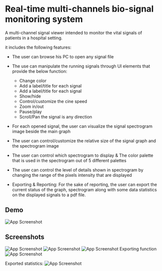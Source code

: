 # Real-time multi-channels bio-signal monitoring system  

A multi-channel signal viewer intended to monitor the vital signals of patients in a hospital setting.

it includes the following features:
* The user can browse his PC to open any signal file

* The use can manipulate the running signals through UI elements that provide the below function:
  - Change color  
  - Add a label/title for each signal
  - Add a label/title for each signal
  - Show/hide
  - Control/customize the cine speed
  - Zoom in/out
  - Pause/play
  - Scroll/Pan the signal is any direction

* For each opened signal, the user can visualize the signal spectrogram image beside the main graph

* The user can control/customize the relative size of the signal graph and the spectrogram image
* The user can control which spectrogram to display & The color palette that is used in the spectrogram out of 5 different palettes 
* The user can control the level of details shown in spectrogram by changing the range of the pixels intensity that are displayed
* Exporting & Reporting: For the sake of reporting, the user can export the current status of the graph, spectrogram along with some data statistics on the displayed signals to a pdf file. 


## Demo

![App Screenshot](https://github.com/ShimaaDaly/Realtime_multichannels_biosignal_monitoring_system-/blob/main/realtime_signal_monitoring_system/screenshots/vid_0.gif)
## Screenshots

![App Screenshot](https://github.com/ShimaaDaly/Realtime_multichannels_biosignal_monitoring_system-/blob/main/realtime_signal_monitoring_system/screenshots/screen%200.png)
![App Screenshot](https://github.com/ShimaaDaly/Realtime_multichannels_biosignal_monitoring_system-/blob/main/realtime_signal_monitoring_system/screenshots/screen%201.png)
![App Screenshot](https://github.com/ShimaaDaly/Realtime_multichannels_biosignal_monitoring_system-/blob/main/realtime_signal_monitoring_system/screenshots/screen%202.png)
Exporting function
![App Screenshot](https://github.com/ShimaaDaly/Realtime_multichannels_biosignal_monitoring_system-/blob/main/realtime_signal_monitoring_system/screenshots/screen%204.png)

Exported statistics:
![App Screenshot](https://github.com/ShimaaDaly/Realtime_multichannels_biosignal_monitoring_system-/blob/main/realtime_signal_monitoring_system/screenshots/exported%20signal%20statistics.png)
